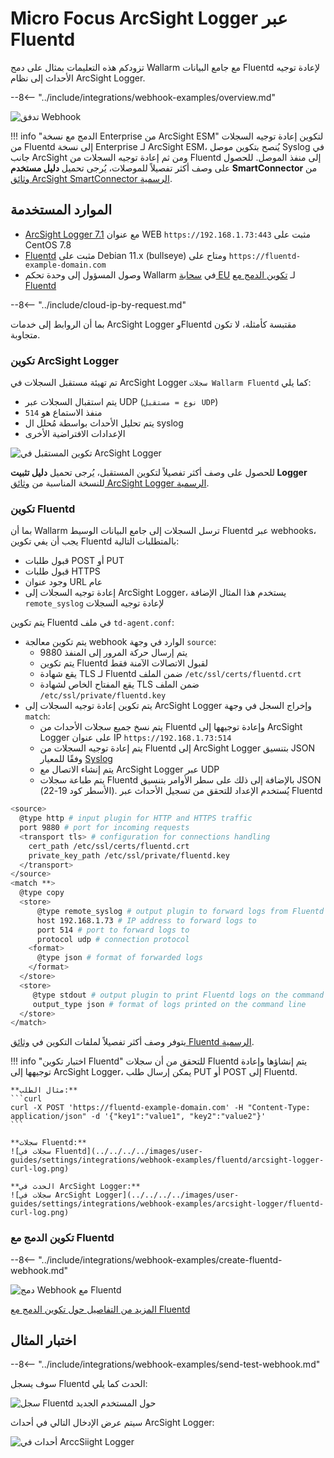 # Micro Focus ArcSight Logger عبر Fluentd

تزودكم هذه التعليمات بمثال على دمج Wallarm مع جامع البيانات Fluentd لإعادة توجيه الأحداث إلى نظام ArcSight Logger.

--8<-- "../include/integrations/webhook-examples/overview.md"

![تدفق Webhook](../../../../images/user-guides/settings/integrations/webhook-examples/fluentd/arcsight-logger-scheme.png)

!!! info "الدمج مع نسخة Enterprise من ArcSight ESM"
    لتكوين إعادة توجيه السجلات من Fluentd إلى نسخة Enterprise لـ ArcSight ESM، يُنصح بتكوين موصل Syslog في جانب ArcSight ومن ثم إعادة توجيه السجلات من Fluentd إلى منفذ الموصل. للحصول على وصف أكثر تفصيلاً للموصلات، يُرجى تحميل **دليل مستخدم SmartConnector** من [وثائق ArcSight SmartConnector الرسمية](https://community.microfocus.com/t5/ArcSight-Connectors/ct-p/ConnectorsDocs).

## الموارد المستخدمة

* [ArcSight Logger 7.1](#arcsight-logger-configuration) مع عنوان WEB `https://192.168.1.73:443` مثبت على CentOS 7.8
* [Fluentd](#fluentd-configuration) مثبت على Debian 11.x (bullseye) ومتاح على `https://fluentd-example-domain.com`
* وصول المسؤول إلى وحدة تحكم Wallarm في [سحابة EU](https://my.wallarm.com) لـ [تكوين الدمج مع Fluentd](#configuration-of-fluentd-integration)

--8<-- "../include/cloud-ip-by-request.md"

بما أن الروابط إلى خدمات ArcSight Logger وFluentd مقتبسة كأمثلة، لا تكون متجاوبة.

### تكوين ArcSight Logger

تم تهيئة مستقبل السجلات في ArcSight Logger `سجلات Wallarm Fluentd` كما يلي:

* يتم استقبال السجلات عبر UDP (`نوع = مستقبل UDP`)
* منفذ الاستماع هو `514`
* يتم تحليل الأحداث بواسطة مُحلل ال syslog
* الإعدادات الافتراضية الأخرى

![تكوين المستقبل في ArcSight Logger](../../../../images/user-guides/settings/integrations/webhook-examples/arcsight-logger/fluentd-setup.png)

للحصول على وصف أكثر تفصيلاً لتكوين المستقبل، يُرجى تحميل **دليل تثبيت Logger** للنسخة المناسبة من [وثائق ArcSight Logger الرسمية](https://community.microfocus.com/t5/Logger-Documentation/ct-p/LoggerDoc).

### تكوين Fluentd

بما أن Wallarm ترسل السجلات إلى جامع البيانات الوسيط Fluentd عبر webhooks، يجب أن يفي تكوين Fluentd بالمتطلبات التالية:

* قبول طلبات POST أو PUT
* قبول طلبات HTTPS
* وجود عنوان URL عام
* إعادة توجيه السجلات إلى ArcSight Logger، يستخدم هذا المثال الإضافة `remote_syslog` لإعادة توجيه السجلات

يتم تكوين Fluentd في ملف `td-agent.conf`:

* يتم تكوين معالجة webhook الوارد في وجهة `source`:
    * يتم إرسال حركة المرور إلى المنفذ 9880
    * يتم تكوين Fluentd لقبول الاتصالات الآمنة فقط
    * يقع شهادة TLS لـ Fluentd ضمن الملف `/etc/ssl/certs/fluentd.crt`
    * يقع المفتاح الخاص لشهادة TLS ضمن الملف `/etc/ssl/private/fluentd.key`
* يتم تكوين إعادة توجيه السجلات إلى ArcSight Logger وإخراج السجل في وجهة `match`:
    * يتم نسخ جميع سجلات الأحداث من Fluentd وإعادة توجيهها إلى ArcSight Logger على عنوان IP `https://192.168.1.73:514`
    * يتم إعادة توجيه السجلات من Fluentd إلى ArcSight Logger بتنسيق JSON وفقًا للمعيار [Syslog](https://en.wikipedia.org/wiki/Syslog)
    * يتم إنشاء الاتصال مع ArcSight Logger عبر UDP
    * يتم طباعة سجلات Fluentd بالإضافة إلى ذلك على سطر الأوامر بتنسيق JSON (الأسطر كود 19-22). يُستخدم الإعداد للتحقق من تسجيل الأحداث عبر Fluentd

```bash linenums="1"
<source>
  @type http # input plugin for HTTP and HTTPS traffic
  port 9880 # port for incoming requests
  <transport tls> # configuration for connections handling
    cert_path /etc/ssl/certs/fluentd.crt
    private_key_path /etc/ssl/private/fluentd.key
  </transport>
</source>
<match **>
  @type copy
  <store>
      @type remote_syslog # output plugin to forward logs from Fluentd via Syslog
      host 192.168.1.73 # IP address to forward logs to
      port 514 # port to forward logs to
      protocol udp # connection protocol
    <format>
      @type json # format of forwarded logs
    </format>
  </store>
  <store>
     @type stdout # output plugin to print Fluentd logs on the command line
     output_type json # format of logs printed on the command line
  </store>
</match>
```

يتوفر وصف أكثر تفصيلاً لملفات التكوين في [وثائق Fluentd الرسمية](https://docs.fluentd.org/configuration/config-file).

!!! info "اختبار تكوين Fluentd"
    للتحقق من أن سجلات Fluentd يتم إنشاؤها وإعادة توجيهها إلى ArcSight Logger، يمكن إرسال طلب PUT أو POST إلى Fluentd.

    **مثال الطلب:**
    ```curl
    curl -X POST 'https://fluentd-example-domain.com' -H "Content-Type: application/json" -d '{"key1":"value1", "key2":"value2"}'
    ```

    **سجلات Fluentd:**
    ![سجلات في Fluentd](../../../../images/user-guides/settings/integrations/webhook-examples/fluentd/arcsight-logger-curl-log.png)

    **الحدث في ArcSight Logger:**
    ![سجلات في ArcSight Logger](../../../../images/user-guides/settings/integrations/webhook-examples/arcsight-logger/fluentd-curl-log.png)

### تكوين الدمج مع Fluentd

--8<-- "../include/integrations/webhook-examples/create-fluentd-webhook.md"

![دمج Webhook مع Fluentd](../../../../images/user-guides/settings/integrations/add-fluentd-integration.png)

[المزيد من التفاصيل حول تكوين الدمج مع Fluentd](../fluentd.md)

## اختبار المثال

--8<-- "../include/integrations/webhook-examples/send-test-webhook.md"

سوف يسجل Fluentd الحدث كما يلي:

![سجل Fluentd حول المستخدم الجديد](../../../../images/user-guides/settings/integrations/webhook-examples/fluentd/arcsight-logger-user-log.png)

سيتم عرض الإدخال التالي في أحداث ArcSight Logger:

![أحداث في ArccSiight Logger](../../../../images/user-guides/settings/integrations/webhook-examples/arcsight-logger/fluentd-user.png)